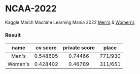 # NCAA-2022
Kaggle March Machine Learning Mania 2022 [Men's](https://www.kaggle.com/competitions/mens-march-mania-2022) & [Women's](https://www.kaggle.com/competitions/womens-march-mania-2022)

### Result

|name|cv score|private score|place|
|:---:|:---:|:---:|:---:|
|Men's|0.548605|0.74466|771/930|
|Women's|0.428402|0.46789|311/651|